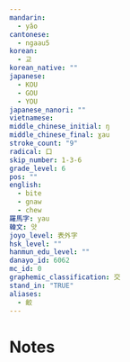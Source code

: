 ```yaml
---
mandarin:
  - yǎo
cantonese:
  - ngaau5
korean:
  - 교
korean_native: ""
japanese:
  - KOU
  - GOU
  - YOU
japanese_nanori: ""
vietnamese:
middle_chinese_initial: ŋ
middle_chinese_final: ɣau
stroke_count: "9"
radical: 口
skip_number: 1-3-6
grade_level: 6
pos: ""
english:
  - bite
  - gnaw
  - chew
羅馬字: yau
韓文: 얏
joyo_level: 表外字
hsk_level: ""
hanmun_edu_level: ""
danayo_id: 6062
mc_id: 0
graphemic_classification: 交
stand_in: "TRUE"
aliases:
  - 齩
---
```


# Notes
